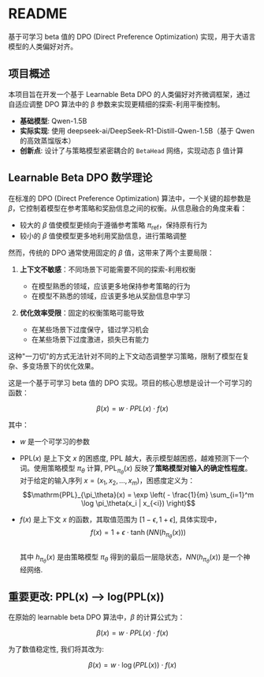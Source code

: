 # README

基于可学习 beta 值的 DPO (Direct Preference Optimization) 实现，用于大语言模型的人类偏好对齐。

## 项目概述

本项目旨在开发一个基于 Learnable Beta DPO 的人类偏好对齐微调框架，通过自适应调整 DPO 算法中的 β 参数来实现更精细的探索-利用平衡控制。

- **基础模型**: Qwen-1.5B
- **实际实现**: 使用 deepseek-ai/DeepSeek-R1-Distill-Qwen-1.5B（基于 Qwen 的高效蒸馏版本）
- **创新点**: 设计了与策略模型紧密耦合的 `BetaHead` 网络，实现动态 β 值计算


## Learnable Beta DPO 数学理论

在标准的 DPO (Direct Preference Optimization)  算法中，一个关键的超参数是 $\beta$，它控制着模型在参考策略和奖励信息之间的权衡。从信息融合的角度来看：

- 较大的 $\beta$ 值使模型更倾向于遵循参考策略 $\pi_{\text{ref}}$，保持原有行为
- 较小的 $\beta$ 值使模型更多地利用奖励信息，进行策略调整

然而，传统的 DPO 通常使用固定的 $\beta$ 值，这带来了两个主要局限：

1. **上下文不敏感**：不同场景下可能需要不同的探索-利用权衡
   - 在模型熟悉的领域，应该更多地保持参考策略的行为
   - 在模型不熟悉的领域，应该更多地从奖励信息中学习

2. **优化效率受限**：固定的权衡策略可能导致
   - 在某些场景下过度保守，错过学习机会
   - 在某些场景下过度激进，损失已有能力

这种"一刀切"的方式无法针对不同的上下文动态调整学习策略，限制了模型在复杂、多变场景下的优化效果。

这是一个基于可学习 beta 值的 DPO 实现。项目的核心思想是设计一个可学习的函数：

$$\beta(x) = w \cdot PPL(x) \cdot f(x)$$

其中：
- $w$ 是一个可学习的参数
- $\mathrm{PPL}(x)$ 是上下文 $x$ 的困惑度, PPL 越大，表示模型越困惑，越难预测下一个词。使用策略模型 $\pi_\theta$ 计算, $\mathrm{PPL}_{\pi_\theta}(x)$ 反映了**策略模型对输入的确定性程度**。对于给定的输入序列 $x = (x_1, x_2, ..., x_m)$，困惑度定义为：
$$\mathrm{PPL}_{\pi_\theta}(x) = \exp \left( - \frac{1}{m} \sum_{i=1}^m \log \pi_\theta(x_i | x_{<i}) \right)$$


- $f(x)$ 是上下文 $x$ 的函数，其取值范围为 $[1-\epsilon, 1+\epsilon]$, 具体实现中，
$$f(x) = 1 + \epsilon \cdot \tanh(NN(h_{\pi_\theta}(x)))$$  
其中 $h_{\pi_\theta}(x)$ 是由策略模型 $\pi_\theta$ 得到的最后一层隐状态，$NN(h_{\pi_\theta}(x))$ 是一个神经网络. 


## 重要更改: PPL(x) --> log(PPL(x))

在原始的 learnable beta DPO 算法中，$\beta$ 的计算公式为：

$$\beta(x) = w \cdot PPL(x) \cdot f(x)$$

为了数值稳定性, 我们将其改为:

$$\beta(x) = w \cdot \log(PPL(x)) \cdot f(x)$$




